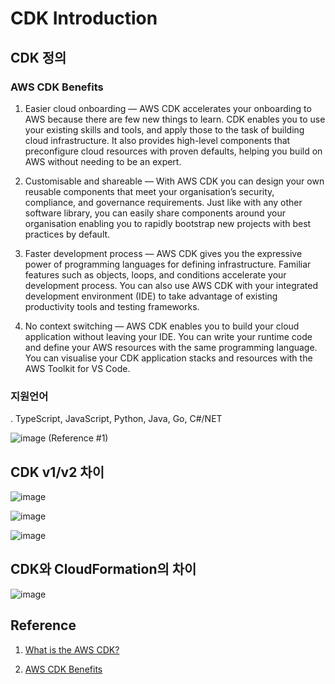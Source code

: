 # CDK Introduction

## CDK 정의

### AWS CDK Benefits

1) Easier cloud onboarding — AWS CDK accelerates your onboarding to AWS because there are few new things to learn. CDK enables you to use your existing skills and tools, and apply those to the task of building cloud infrastructure. It also provides high-level components that preconfigure cloud resources with proven defaults, helping you build on AWS without needing to be an expert.

2) Customisable and shareable — With AWS CDK you can design your own reusable components that meet your organisation’s security, compliance, and governance requirements. Just like with any other software library, you can easily share components around your organisation enabling you to rapidly bootstrap new projects with best practices by default.

3) Faster development process — AWS CDK gives you the expressive power of programming languages for defining infrastructure. Familiar features such as objects, loops, and conditions accelerate your development process. You can also use AWS CDK with your integrated development environment (IDE) to take advantage of existing productivity tools and testing frameworks.

4) No context switching — AWS CDK enables you to build your cloud application without leaving your IDE. You can write your runtime code and define your AWS resources with the same programming language. You can visualise your CDK application stacks and resources with the AWS Toolkit for VS Code.

### 지원언어
. TypeScript, JavaScript, Python, Java, Go, C#/NET

![image](https://user-images.githubusercontent.com/52392004/163694512-ee73965c-8845-41dd-ad3b-fd77f2a243e2.png) (Reference #1)


## CDK v1/v2 차이

![image](https://user-images.githubusercontent.com/52392004/163694561-6ce0046d-024f-4328-9f19-ccb063faeb53.png)


![image](https://user-images.githubusercontent.com/52392004/163694564-2fd84efe-efe9-43a8-8691-15a56c93c858.png)


![image](https://user-images.githubusercontent.com/52392004/163694570-9a63faf3-ba50-433f-88bf-669fc240d5ab.png)


## CDK와 CloudFormation의 차이

![image](https://user-images.githubusercontent.com/52392004/163694615-e52d00d3-fa28-47f2-ad02-c1102ca90666.png)



## Reference 
1) [What is the AWS CDK?](https://docs.aws.amazon.com/cdk/v2/guide/home.html)

2) [AWS CDK Benefits](https://medium.com/@kargawal.abhishek/aws-cdk-deploy-managed-etl-using-aws-glue-job-1925098ec40f)
